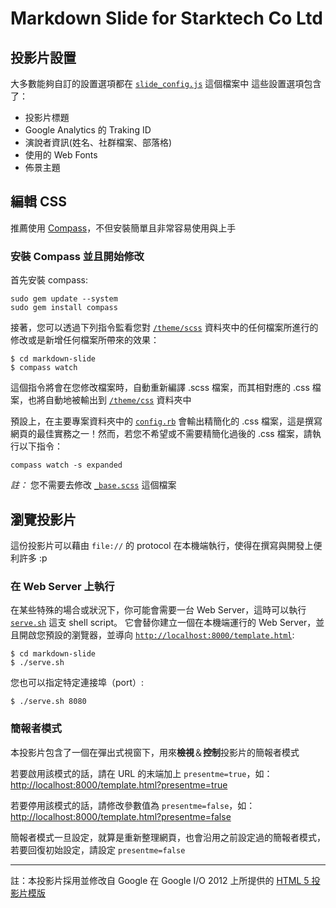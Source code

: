 
Markdown Slide for Starktech Co Ltd
===================================

## 投影片設置

大多數能夠自訂的設置選項都在 [`slide_config.js`](slide_config.js) 這個檔案中
這些設置選項包含了：
- 投影片標題
- Google Analytics 的 Traking ID
- 演說者資訊(姓名、社群檔案、部落格)
- 使用的 Web Fonts
- 佈景主題

## 編輯 CSS

推薦使用 [Compass](http://compass-style.org/)，不但安裝簡單且非常容易使用與上手

### 安裝 Compass 並且開始修改

首先安裝 compass:

    sudo gem update --system
    sudo gem install compass

接著，您可以透過下列指令監看您對 [`/theme/scss`](theme/scss) 資料夾中的任何檔案所進行的修改或是新增任何檔案所帶來的效果：

    $ cd markdown-slide
    $ compass watch

這個指令將會在您修改檔案時，自動重新編譯 .scss 檔案，而其相對應的 .css 檔案，也將自動地被輸出到 [`/theme/css`](theme/css) 資料夾中

預設上，在主要專案資料夾中的 [`config.rb`](config.rb) 會輸出精簡化的 .css 檔案，這是撰寫網頁的最佳實務之一！然而，若您不希望或不需要精簡化過後的 .css 檔案，請執行以下指令：

    compass watch -s expanded

*註：* 您不需要去修改 [`_base.scss`](theme/scss/_base.scss) 這個檔案

## 瀏覽投影片

這份投影片可以藉由 `file://` 的 protocol 在本機端執行，使得在撰寫與開發上便利許多 :p

### 在 Web Server 上執行

在某些特殊的場合或狀況下，你可能會需要一台 Web Server，這時可以執行 [`serve.sh`](serve.sh) 這支 shell script。 它會替你建立一個在本機端運行的 Web Server，並且開啟您預設的瀏覽器，並導向 [`http://localhost:8000/template.html`](http://localhost:8000/template.html):

    $ cd markdown-slide
    $ ./serve.sh

您也可以指定特定連接埠（port）:

    $ ./serve.sh 8080

### 簡報者模式

本投影片包含了一個在彈出式視窗下，用來**檢視**＆**控制**投影片的簡報者模式

若要啟用該模式的話，請在 URL 的末端加上 `presentme=true`，如： [http://localhost:8000/template.html?presentme=true](http://localhost:8000/template.html?presentme=true)

若要停用該模式的話，請修改參數值為 `presentme=false`，如： [http://localhost:8000/template.html?presentme=false](http://localhost:8000/template.html?presentme=false)

簡報者模式一旦設定，就算是重新整理網頁，也會沿用之前設定過的簡報者模式，若要回復初始設定，請設定 `presentme=false`

---

註：本投影片採用並修改自 Google 在 Google I/O 2012 上所提供的 [HTML 5 投影片模版](https://code.google.com/p/io-2012-slides/)
